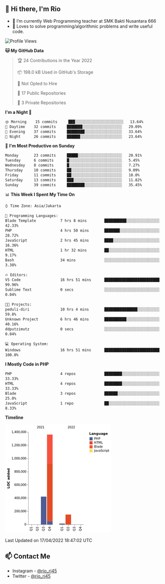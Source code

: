 ## 👋 Hi there, I'm Rio 

-  🔭 I’m currently Web Programming teacher at SMK Bakti Nusantara 666
-  💬 Loves to solve programming/algorithmic problems and write useful code.

<!--START_SECTION:waka-->
![Profile Views](http://img.shields.io/badge/Profile%20Views-6-blue)

**🐱 My GitHub Data** 

> 🏆 24 Contributions in the Year 2022
 > 
> 📦 198.0 kB Used in GitHub's Storage 
 > 
> 🚫 Not Opted to Hire
 > 
> 📜 17 Public Repositories 
 > 
> 🔑 3 Private Repositories  
 > 
**I'm a Night 🦉** 

```text
🌞 Morning    15 commits     ███░░░░░░░░░░░░░░░░░░░░░░   13.64% 
🌆 Daytime    32 commits     ███████░░░░░░░░░░░░░░░░░░   29.09% 
🌃 Evening    37 commits     ████████░░░░░░░░░░░░░░░░░   33.64% 
🌙 Night      26 commits     ██████░░░░░░░░░░░░░░░░░░░   23.64%

```
📅 **I'm Most Productive on Sunday** 

```text
Monday       23 commits     █████░░░░░░░░░░░░░░░░░░░░   20.91% 
Tuesday      6 commits      █░░░░░░░░░░░░░░░░░░░░░░░░   5.45% 
Wednesday    8 commits      █░░░░░░░░░░░░░░░░░░░░░░░░   7.27% 
Thursday     10 commits     ██░░░░░░░░░░░░░░░░░░░░░░░   9.09% 
Friday       11 commits     ██░░░░░░░░░░░░░░░░░░░░░░░   10.0% 
Saturday     13 commits     ███░░░░░░░░░░░░░░░░░░░░░░   11.82% 
Sunday       39 commits     ████████░░░░░░░░░░░░░░░░░   35.45%

```


📊 **This Week I Spent My Time On** 

```text
⌚︎ Time Zone: Asia/Jakarta

💬 Programming Languages: 
Blade Template           7 hrs 8 mins        ██████████░░░░░░░░░░░░░░░   42.33% 
PHP                      4 hrs 50 mins       ███████░░░░░░░░░░░░░░░░░░   28.72% 
JavaScript               2 hrs 45 mins       ████░░░░░░░░░░░░░░░░░░░░░   16.36% 
HTML                     1 hr 32 mins        ██░░░░░░░░░░░░░░░░░░░░░░░   9.17% 
Bash                     34 mins             ░░░░░░░░░░░░░░░░░░░░░░░░░   3.38%

🔥 Editors: 
VS Code                  16 hrs 51 mins      █████████████████████████   99.96% 
Sublime Text             0 secs              ░░░░░░░░░░░░░░░░░░░░░░░░░   0.04%

🐱‍💻 Projects: 
peduli-diri              10 hrs 4 mins       ███████████████░░░░░░░░░░   59.8% 
Unknown Project          6 hrs 46 mins       ██████████░░░░░░░░░░░░░░░   40.16% 
ddputzimutz              0 secs              ░░░░░░░░░░░░░░░░░░░░░░░░░   0.04%

💻 Operating System: 
Windows                  16 hrs 51 mins      █████████████████████████   100.0%

```

**I Mostly Code in PHP** 

```text
PHP                      4 repos             ████████░░░░░░░░░░░░░░░░░   33.33% 
HTML                     4 repos             ████████░░░░░░░░░░░░░░░░░   33.33% 
Blade                    3 repos             ██████░░░░░░░░░░░░░░░░░░░   25.0% 
JavaScript               1 repo              ██░░░░░░░░░░░░░░░░░░░░░░░   8.33%

```


**Timeline**

![Chart not found](https://raw.githubusercontent.com/neushepa/neushepa/main/charts/bar_graph.png) 


 Last Updated on 17/04/2022 18:47:02 UTC
<!--END_SECTION:waka-->

## 📫 Contact Me
- Instagram - [@rio_rj45](https://www.instagram.com/rio_rj45/)
- Twitter - [@rio_rj45](https://twitter.com/rio_rj45)
